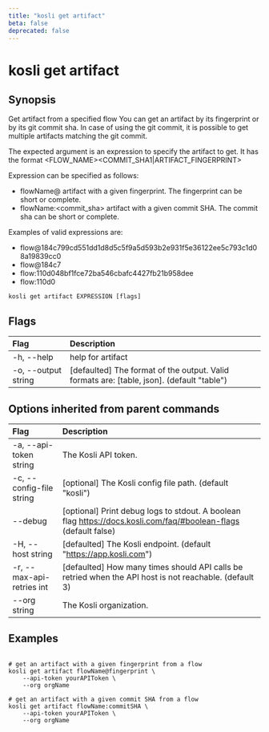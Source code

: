 ```yaml
---
title: "kosli get artifact"
beta: false
deprecated: false
---
```


# kosli get artifact

## Synopsis

Get artifact from a specified flow
You can get an artifact by its fingerprint or by its git commit sha.
In case of using the git commit, it is possible to get multiple artifacts matching the git commit.

The expected argument is an expression to specify the artifact to get.
It has the format <FLOW_NAME><SEPARATOR><COMMIT_SHA1|ARTIFACT_FINGERPRINT> 

Expression can be specified as follows:
- flowName@<fingerprint>  artifact with a given fingerprint. The fingerprint can be short or complete.
- flowName:<commit_sha>   artifact with a given commit SHA. The commit sha can be short or complete.

Examples of valid expressions are:
- flow@184c799cd551dd1d8d5c5f9a5d593b2e931f5e36122ee5c793c1d08a19839cc0
- flow@184c7
- flow:110d048bf1fce72ba546cbafc4427fb21b958dee
- flow:110d0


```shell
kosli get artifact EXPRESSION [flags]
```

## Flags
| Flag | Description |
| :--- | :--- |
|    -h, --help  |  help for artifact  |
|    -o, --output string  |  [defaulted] The format of the output. Valid formats are: [table, json]. (default "table")  |


## Options inherited from parent commands
| Flag | Description |
| :--- | :--- |
|    -a, --api-token string  |  The Kosli API token.  |
|    -c, --config-file string  |  [optional] The Kosli config file path. (default "kosli")  |
|        --debug  |  [optional] Print debug logs to stdout. A boolean flag https://docs.kosli.com/faq/#boolean-flags (default false)  |
|    -H, --host string  |  [defaulted] The Kosli endpoint. (default "https://app.kosli.com")  |
|    -r, --max-api-retries int  |  [defaulted] How many times should API calls be retried when the API host is not reachable. (default 3)  |
|        --org string  |  The Kosli organization.  |


## Examples

```shell

# get an artifact with a given fingerprint from a flow
kosli get artifact flowName@fingerprint \
	--api-token yourAPIToken \
	--org orgName

# get an artifact with a given commit SHA from a flow
kosli get artifact flowName:commitSHA \
	--api-token yourAPIToken \
	--org orgName
```

